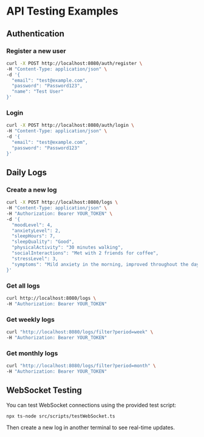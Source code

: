# API Testing Examples

## Authentication

### Register a new user

```bash
curl -X POST http://localhost:8080/auth/register \
-H "Content-Type: application/json" \
-d '{
  "email": "test@example.com",
  "password": "Password123",
  "name": "Test User"
}'
```

### Login

```bash
curl -X POST http://localhost:8080/auth/login \
-H "Content-Type: application/json" \
-d '{
  "email": "test@example.com",
  "password": "Password123"
}'
```

## Daily Logs

### Create a new log

```bash
curl -X POST http://localhost:8080/logs \
-H "Content-Type: application/json" \
-H "Authorization: Bearer YOUR_TOKEN" \
-d '{
  "moodLevel": 4,
  "anxietyLevel": 2,
  "sleepHours": 7,
  "sleepQuality": "Good",
  "physicalActivity": "30 minutes walking",
  "socialInteractions": "Met with 2 friends for coffee",
  "stressLevel": 3,
  "symptoms": "Mild anxiety in the morning, improved throughout the day"
}'
```

### Get all logs

```bash
curl http://localhost:8080/logs \
-H "Authorization: Bearer YOUR_TOKEN"
```

### Get weekly logs

```bash
curl "http://localhost:8080/logs/filter?period=week" \
-H "Authorization: Bearer YOUR_TOKEN"
```

### Get monthly logs

```bash
curl "http://localhost:8080/logs/filter?period=month" \
-H "Authorization: Bearer YOUR_TOKEN"
```

## WebSocket Testing

You can test WebSocket connections using the provided test script:

```bash
npx ts-node src/scripts/testWebSocket.ts
```

Then create a new log in another terminal to see real-time updates.
